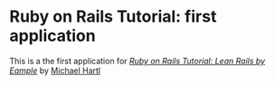 # Ruby on Rails Tutorial: first application

This is a the first application for
[*Ruby on Rails Tutorial: Lean Rails by Eample*](http://railstutorial.org/)
by [Michael Hartl](http://michaelhartl.com)